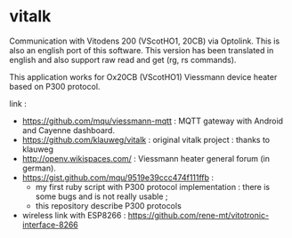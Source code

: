 vitalk
======

Communication with Vitodens 200 (VScotHO1, 20CB) via Optolink. This is also an english port of this software. This version has been translated in english and also support raw read and get (rg, rs commands).

This application works for Ox20CB (VScotHO1) Viessmann device heater based on P300 protocol.

link :
* https://github.com/mqu/viessmann-mqtt : MQTT gateway with Android and Cayenne dashboard.
* https://github.com/klauweg/vitalk : original vitalk project : thanks to klauweg
* http://openv.wikispaces.com/ : Viessmann heater general forum (in german).
* https://gist.github.com/mqu/9519e39ccc474f111ffb : 
  * my first ruby script with P300 protocol implementation : there is some bugs and is not really usable ; 
  * this repository describe P300 protocols
* wireless link with ESP8266 : https://github.com/rene-mt/vitotronic-interface-8266

